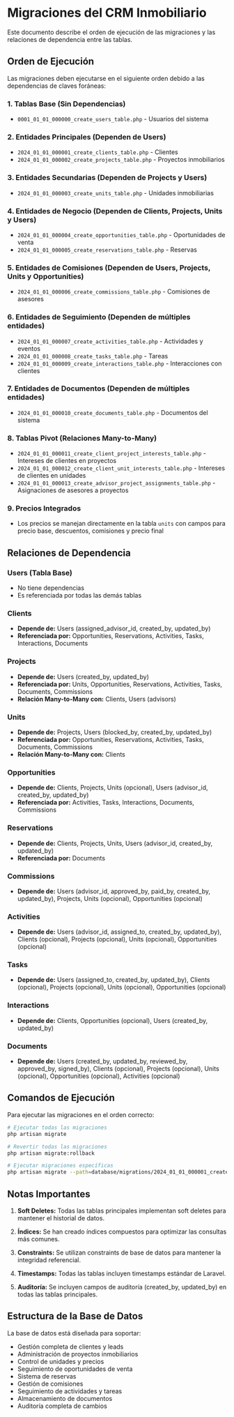 # Migraciones del CRM Inmobiliario

Este documento describe el orden de ejecución de las migraciones y las relaciones de dependencia entre las tablas.

## Orden de Ejecución

Las migraciones deben ejecutarse en el siguiente orden debido a las dependencias de claves foráneas:

### 1. Tablas Base (Sin Dependencias)
- `0001_01_01_000000_create_users_table.php` - Usuarios del sistema

### 2. Entidades Principales (Dependen de Users)
- `2024_01_01_000001_create_clients_table.php` - Clientes
- `2024_01_01_000002_create_projects_table.php` - Proyectos inmobiliarios

### 3. Entidades Secundarias (Dependen de Projects y Users)
- `2024_01_01_000003_create_units_table.php` - Unidades inmobiliarias

### 4. Entidades de Negocio (Dependen de Clients, Projects, Units y Users)
- `2024_01_01_000004_create_opportunities_table.php` - Oportunidades de venta
- `2024_01_01_000005_create_reservations_table.php` - Reservas

### 5. Entidades de Comisiones (Dependen de Users, Projects, Units y Opportunities)
- `2024_01_01_000006_create_commissions_table.php` - Comisiones de asesores

### 6. Entidades de Seguimiento (Dependen de múltiples entidades)
- `2024_01_01_000007_create_activities_table.php` - Actividades y eventos
- `2024_01_01_000008_create_tasks_table.php` - Tareas
- `2024_01_01_000009_create_interactions_table.php` - Interacciones con clientes

### 7. Entidades de Documentos (Dependen de múltiples entidades)
- `2024_01_01_000010_create_documents_table.php` - Documentos del sistema

### 8. Tablas Pivot (Relaciones Many-to-Many)
- `2024_01_01_000011_create_client_project_interests_table.php` - Intereses de clientes en proyectos
- `2024_01_01_000012_create_client_unit_interests_table.php` - Intereses de clientes en unidades
- `2024_01_01_000013_create_advisor_project_assignments_table.php` - Asignaciones de asesores a proyectos

### 9. Precios Integrados
- Los precios se manejan directamente en la tabla `units` con campos para precio base, descuentos, comisiones y precio final

## Relaciones de Dependencia

### Users (Tabla Base)
- No tiene dependencias
- Es referenciada por todas las demás tablas

### Clients
- **Depende de:** Users (assigned_advisor_id, created_by, updated_by)
- **Referenciada por:** Opportunities, Reservations, Activities, Tasks, Interactions, Documents

### Projects
- **Depende de:** Users (created_by, updated_by)
- **Referenciada por:** Units, Opportunities, Reservations, Activities, Tasks, Documents, Commissions
- **Relación Many-to-Many con:** Clients, Users (advisors)

### Units
- **Depende de:** Projects, Users (blocked_by, created_by, updated_by)
- **Referenciada por:** Opportunities, Reservations, Activities, Tasks, Documents, Commissions
- **Relación Many-to-Many con:** Clients

### Opportunities
- **Depende de:** Clients, Projects, Units (opcional), Users (advisor_id, created_by, updated_by)
- **Referenciada por:** Activities, Tasks, Interactions, Documents, Commissions

### Reservations
- **Depende de:** Clients, Projects, Units, Users (advisor_id, created_by, updated_by)
- **Referenciada por:** Documents

### Commissions
- **Depende de:** Users (advisor_id, approved_by, paid_by, created_by, updated_by), Projects, Units (opcional), Opportunities (opcional)

### Activities
- **Depende de:** Users (advisor_id, assigned_to, created_by, updated_by), Clients (opcional), Projects (opcional), Units (opcional), Opportunities (opcional)

### Tasks
- **Depende de:** Users (assigned_to, created_by, updated_by), Clients (opcional), Projects (opcional), Units (opcional), Opportunities (opcional)

### Interactions
- **Depende de:** Clients, Opportunities (opcional), Users (created_by, updated_by)

### Documents
- **Depende de:** Users (created_by, updated_by, reviewed_by, approved_by, signed_by), Clients (opcional), Projects (opcional), Units (opcional), Opportunities (opcional), Activities (opcional)

## Comandos de Ejecución

Para ejecutar las migraciones en el orden correcto:

```bash
# Ejecutar todas las migraciones
php artisan migrate

# Revertir todas las migraciones
php artisan migrate:rollback

# Ejecutar migraciones específicas
php artisan migrate --path=database/migrations/2024_01_01_000001_create_clients_table.php
```

## Notas Importantes

1. **Soft Deletes:** Todas las tablas principales implementan soft deletes para mantener el historial de datos.

2. **Índices:** Se han creado índices compuestos para optimizar las consultas más comunes.

3. **Constraints:** Se utilizan constraints de base de datos para mantener la integridad referencial.

4. **Timestamps:** Todas las tablas incluyen timestamps estándar de Laravel.

5. **Auditoría:** Se incluyen campos de auditoría (created_by, updated_by) en todas las tablas principales.

## Estructura de la Base de Datos

La base de datos está diseñada para soportar:
- Gestión completa de clientes y leads
- Administración de proyectos inmobiliarios
- Control de unidades y precios
- Seguimiento de oportunidades de venta
- Sistema de reservas
- Gestión de comisiones
- Seguimiento de actividades y tareas
- Almacenamiento de documentos
- Auditoría completa de cambios
